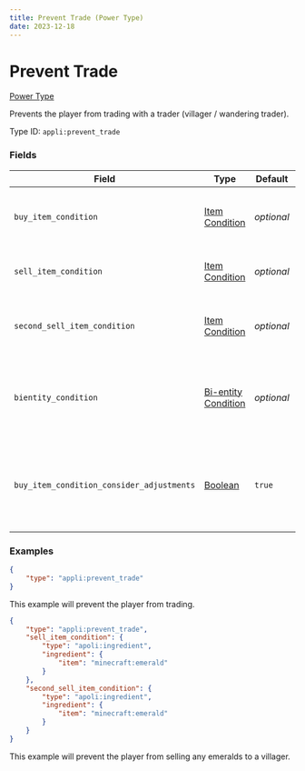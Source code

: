 ```yaml
---
title: Prevent Trade (Power Type)
date: 2023-12-18
---
```


# Prevent Trade

[Power Type](../power_types.md)

Prevents the player from trading with a trader (villager / wandering trader).

Type ID: `appli:prevent_trade`


### Fields

Field | Type | Default | Description
------|------|---------|-------------
`buy_item_condition` | [Item Condition](https://origins.readthedocs.io/en/latest/types/item_condition_types/) | _optional_ | The condition to check the item stack being bought from the trader against.
`sell_item_condition` | [Item Condition](https://origins.readthedocs.io/en/latest/types/item_condition_types/) | _optional_ | The condition to check the first item stack being sold to the trader against.
`second_sell_item_condition` | [Item Condition](https://origins.readthedocs.io/en/latest/types/item_condition_types/) | _optional_ | The condition to check the second item stack being sold to the trader against.
`bientity_condition` | [Bi-entity Condition](https://origins.readthedocs.io/en/latest/types/bientity_condition_types/) | _optional_ | The condition to check against both the trader and the player, with the player as the actor and the trader as the target.
`buy_item_condition_consider_adjustments` | [Boolean](https://origins.readthedocs.io/en/latest/types/data_types/boolean/) | `true` | Whether the `buy_item_condition` field should consider the adjustments made to the buy item, such as discounts or mark-ups.


### Examples

```json
{
    "type": "appli:prevent_trade"
}
```

This example will prevent the player from trading.

```json
{
    "type": "appli:prevent_trade",
    "sell_item_condition": {
        "type": "apoli:ingredient",
        "ingredient": {
            "item": "minecraft:emerald"
        }
    },
    "second_sell_item_condition": {
        "type": "apoli:ingredient",
        "ingredient": {
            "item": "minecraft:emerald"
        }
    }
}
```

This example will prevent the player from selling any emeralds to a villager.